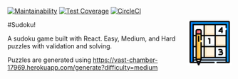 [![Maintainability](https://api.codeclimate.com/v1/badges/76502389f3f45d53ceb4/maintainability)](https://codeclimate.com/github/milespratt/sudoku/maintainability) [![Test Coverage](https://api.codeclimate.com/v1/badges/76502389f3f45d53ceb4/test_coverage)](https://codeclimate.com/github/milespratt/sudoku/test_coverage) [![CircleCI](https://circleci.com/gh/milespratt/sudoku/tree/main.svg?style=shield)](https://circleci.com/gh/milespratt/sudoku/tree/main)

<img align="right" width="100" height="100" src="https://github.com/milespratt/sudoku/blob/main/src/assets/sudoku.png?raw=true">

#Sudoku!

A sudoku game built with React. Easy, Medium, and Hard puzzles with validation and solving.

Puzzles are generated using https://vast-chamber-17969.herokuapp.com/generate?difficulty=medium
